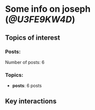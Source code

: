 # Some info on joseph (_@U3FE9KW4D_)


## Topics of interest

### Posts: 

Number of posts: 6

### Topics:

* __posts__: 6 posts

## Key interactions 

